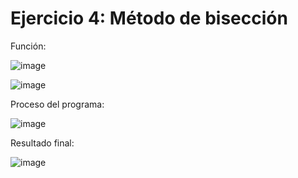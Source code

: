 # Ejercicio 4: Método de bisección

Función:

![image](https://github.com/22030130/Numerical-Methods-/assets/147437999/7626f625-784d-4097-9f5c-ba704cec927d)

![image](https://github.com/22030130/Numerical-Methods-/assets/147437999/0ae6517f-635c-42c5-a454-1846b92d5fe2)

Proceso del programa:

![image](https://github.com/22030130/Numerical-Methods-/assets/147437999/f2967ac7-0543-416a-9932-166799607650)

Resultado final:

![image](https://github.com/22030130/Numerical-Methods-/assets/147437999/c8f6ec0a-e6a0-4aed-a88a-b15563eacbf6)



